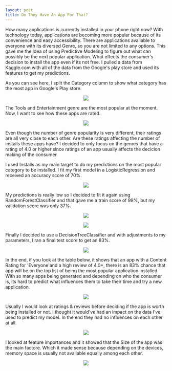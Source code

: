 ```yaml
---
layout: post
title: Do They Have An App For That?
---
```


How many applications is currently installed in your phone right now? With technology today, applications are becoming more popular because
of its convenience and easy accessibility. There are applications available to everyone with its diversed Genre, so you are not limited 
to any options. This gave me the idea of using Predictive Modeling to figure out what can possibly be the next popular application. What
effects the consumer's decision to install the app even if its not free. I pulled a data from Kaggle.com with all of the data from the 
Google's play store and used its features to get my predictions. 

As you can see here, I split the Category column to show what category has the most app in Google's Play store.

<p align="center">
  <img src="https://raw.githubusercontent.com/hyamynl619/hyamynl619.github.io/master/img/genre1.png">
</p>

The Tools and Entertainment genre are the most popular at the moment. Now, I want to see how these
apps are rated. 

<p align="center">
 <img src="https://raw.githubusercontent.com/hyamynl619/hyamynl619.github.io/master/img/genre2.png">
</p>

Even though the number of genre popularity is very different, their ratings are all very close to each other. Are these ratings affecting 
the number of installs these apps have? I decided to only focus on the genres that have a rating of 4.0 or higher since ratings of an app usually affects the decicion making of the consumer. 

I used Installs as my main target to do my predictions on the most popular category to be installed.
I fit my first model in a LogisticRegression and received an accuracy score of 70%. 

<p align="center">
 <img src="https://raw.githubusercontent.com/hyamynl619/hyamynl619.github.io/master/img/model%202.png">
</p>

My predictions is really low so I decided to fit it again using RandomForestClassifier and that gave me a train score of 99%, but my
validation score was only 37%.

<p align="center">
<img src="https://raw.githubusercontent.com/hyamynl619/hyamynl619.github.io/master/img/randomscore.png">
</p>

<p align="center">
<img src="https://raw.githubusercontent.com/hyamynl619/hyamynl619.github.io/master/img/valscore2.png">
</p>

Finally I decided to use a DecisionTreeClassifier and with adjustments to my parameters, I ran a final test score to get an 83%.

<p align="center">
<img src="https://raw.githubusercontent.com/hyamynl619/hyamynl619.github.io/master/img/finalscore.png">
</p>

In the end, if you look at the table below, it shows that an app with a Content Rating for 'Everyone'and a high review of 4.0+, there is an 83% chance that app will be on the top list of being the most popular application installed. With so many apps being generated and 
depending on who the consumer is, its hard to predict what influences them to take their time and try a new application. 

<p align="center">
<img src="https://raw.githubusercontent.com/hyamynl619/hyamynl619.github.io/master/img/predictiontable.png">
</p>

Usually I would look at ratings & reviews before deciding if the app is worth being installed or not. I thought it would've had an impact on the data I've used to predict my model. In the end they had no influences on each other at all. 


<p align="center">
<img src="https://raw.githubusercontent.com/hyamynl619/hyamynl619.github.io/master/img/InR.png">
</p>

I looked at feature importances and it showed that the Size of the app was the main factore. Which it made sense because depending on the devices, memory space is usually not available equally among each other. 






<p align="center">
<img src="https://raw.githubusercontent.com/hyamynl619/hyamynl619.github.io/master/img/123.jpg">
</p>
